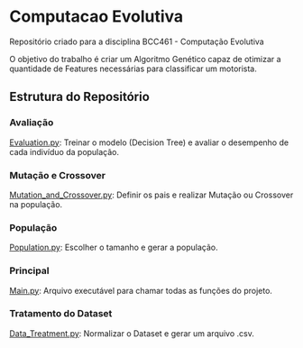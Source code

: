 # Computacao Evolutiva
 
Repositório criado para a disciplina BCC461 - Computação Evolutiva

O objetivo do trabalho é criar um Algoritmo Genético capaz de otimizar a quantidade de Features necessárias para classificar um motorista. 

## Estrutura do Repositório
### Avaliação
[Evaluation.py](https://github.com/cggcaio/Computacao_Evolutiva/blob/master/Evaluation.py): Treinar o modelo (Decision Tree) e avaliar o desempenho de cada indivíduo da população.
### Mutação e Crossover
[Mutation_and_Crossover.py](https://github.com/cggcaio/Computacao_Evolutiva/blob/master/Mutation_and_Crossover.py): Definir os pais e realizar Mutação ou Crossover na população.
### População
[Population.py](https://github.com/cggcaio/Computacao_Evolutiva/blob/master/Population.py): Escolher o tamanho e gerar a população. 
### Principal
[Main.py](https://github.com/cggcaio/Computacao_Evolutiva/blob/master/Main.py): Arquivo executável para chamar todas as funções do projeto. 
### Tratamento do Dataset
[Data_Treatment.py](https://github.com/cggcaio/Computacao_Evolutiva/blob/master/Data_Treatment.py): Normalizar o Dataset e gerar um arquivo .csv.
